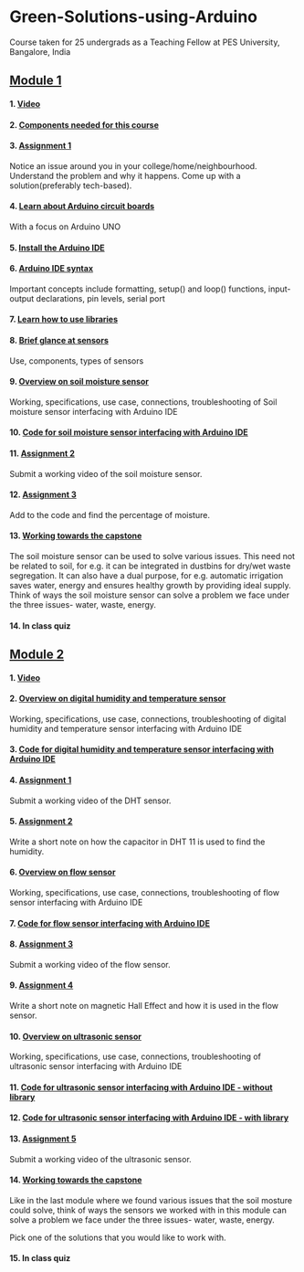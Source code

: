 # Green-Solutions-using-Arduino
Course taken for 25 undergrads as a Teaching Fellow at PES University, Bangalore, India

## [Module 1](/Module%201)

#### 1. [Video](/Module%201/Module1%20video.mp4)

#### 2. [Components needed for this course](/Module%201/Components%20required.xlsx)

#### 3. [Assignment 1](/Module%201/Assignments/Assignment%201.docx)

Notice an issue around you in your college/home/neighbourhood. Understand the problem and why it happens. Come up with a solution(preferably tech-based).

#### 4. [Learn about Arduino circuit boards](/Module%201/Arduino%20UNO%20circuit%20board.pptx)

With a focus on Arduino UNO

#### 5. [Install the Arduino IDE](/Module%201/Installing%20IDE.html)

#### 6. [Arduino IDE syntax](/Module%201/Syntax.pptx)

Important concepts include formatting, setup() and loop() functions, input-output declarations, pin levels, serial port

#### 7. [Learn how to use libraries](/Module%201/Using%20libraries.mov)

#### 8. [Brief glance at sensors](/Module%201/Sensors.pptx)

Use, components, types of sensors

#### 9. [Overview on soil moisture sensor](/Module%201/Soil%20moisture%20sensor.docx)

Working, specifications, use case, connections, troubleshooting of Soil moisture sensor interfacing with Arduino IDE

#### 10. [Code for soil moisture sensor interfacing with Arduino IDE](/Module%201/SoilCode)

#### 11. [Assignment 2](/Module%201/Assignments/Assignment%202.docx)

Submit a working video of the soil moisture sensor.

#### 12. [Assignment 3](/Module%201/Assignments/Assignment%203.docx)

Add to the code and find the percentage of moisture.

#### 13. [Working towards the capstone](/Module%201/Working%20towards%20the%20capstone.docx)

The soil moisture sensor can be used to solve various issues. This need not be related to soil, for e.g. it can be integrated in dustbins for dry/wet waste segregation. It can also have a dual purpose, for e.g. automatic irrigation saves water, energy and ensures healthy growth by providing ideal supply. Think of ways the soil moisture sensor can solve a problem we face under the three issues- water, waste, energy.

#### 14. In class quiz

## [Module 2](/Module%202)

#### 1. [Video](/Module%202/Module2%20video.mp4)

#### 2. [Overview on digital humidity and temperature sensor](/Module%202/DHT%20sensor.docx)

Working, specifications, use case, connections, troubleshooting of digital humidity and temperature sensor interfacing with Arduino IDE

#### 3. [Code for digital humidity and temperature sensor interfacing with Arduino IDE](/Module%202/DHT%20Code)

#### 4. [Assignment 1](/Module%202/Assignments/Assignment%201.docx)

Submit a working video of the DHT sensor.

#### 5. [Assignment 2](/Module%202/Assignments/Assignment%202.docx)

Write a short note on how the capacitor in DHT 11 is used to find the humidity.

#### 6. [Overview on flow sensor](/Module%202/Flow%20sensor.docx)

Working, specifications, use case, connections, troubleshooting of flow sensor interfacing with Arduino IDE

#### 7. [Code for flow sensor interfacing with Arduino IDE](/Module%202/FlowCode)

#### 8. [Assignment 3](/Module%202/Assignments/Assignment%203.docx)

Submit a working video of the flow sensor.

#### 9. [Assignment 4](/Module%202/Assignments/Assignment%204.docx)

Write a short note on magnetic Hall Effect and how it is used in the flow sensor.

#### 10. [Overview on ultrasonic sensor](/Module%202/Ultrasonic%20sensor.docx)

Working, specifications, use case, connections, troubleshooting of ultrasonic sensor interfacing with Arduino IDE

#### 11. [Code for ultrasonic sensor interfacing with Arduino IDE - without library](/Module%202/Distance_Sensor)

#### 12. [Code for ultrasonic sensor interfacing with Arduino IDE - with library](/Module%202/Distance_if_led)

#### 13. [Assignment 5](/Module%202/Assignments/Assignment%205.docx)

Submit a working video of the ultrasonic sensor.

#### 14. [Working towards the capstone](/Module%202/Working%20towards%20the%20capstone.docx)

Like in the last module where we found various issues that the soil mosture could solve, think of ways the sensors we worked with in this module can solve a problem we face under the three issues- water, waste, energy.

Pick one of the solutions that you would like to work with.

#### 15. In class quiz

